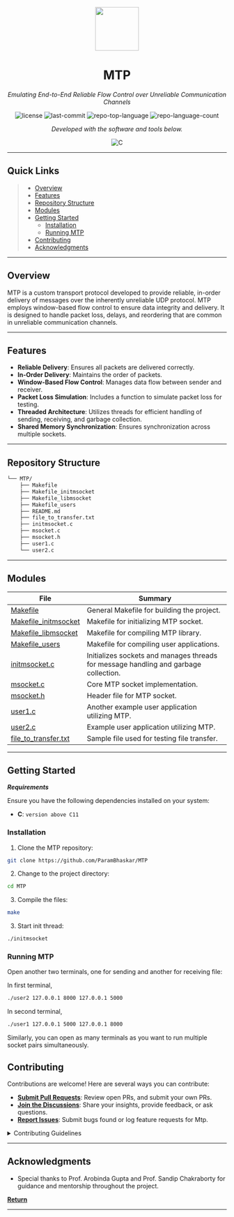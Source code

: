 <p align="center">
  <img src="https://cdn-icons-png.flaticon.com/512/6295/6295417.png" width="100" />
</p>
<p align="center">
    <h1 align="center">MTP</h1>
</p>
<p align="center">
    <em>Emulating End-to-End Reliable Flow Control over Unreliable Communication Channels</em>
</p>
<p align="center">
	<img src="https://img.shields.io/github/license/ParamBhaskar/MTP?style=flat&color=0080ff" alt="license">
	<img src="https://img.shields.io/github/last-commit/ParamBhaskar/MTP?style=flat&logo=git&logoColor=white&color=0080ff" alt="last-commit">
	<img src="https://img.shields.io/github/languages/top/ParamBhaskar/MTP?style=flat&color=0080ff" alt="repo-top-language">
	<img src="https://img.shields.io/github/languages/count/ParamBhaskar/MTP?style=flat&color=0080ff" alt="repo-language-count">
<p>
<p align="center">
		<em>Developed with the software and tools below.</em>
</p>
<p align="center">
	<img src="https://img.shields.io/badge/C-A8B9CC.svg?style=flat&logo=C&logoColor=black" alt="C">
</p>
<hr>

##  Quick Links

> - [ Overview](#overview)
> - [ Features](#features)
> - [ Repository Structure](#repository-structure)
> - [ Modules](#modules)
> - [ Getting Started](#getting-started)
>   - [ Installation](#installation)
>   - [ Running MTP](#running-MTP)
> - [ Contributing](#contributing)
> - [ Acknowledgments](#acknowledgments)

---

##  Overview


MTP is a custom transport protocol developed to provide reliable, in-order delivery of messages over the inherently unreliable UDP protocol. MTP employs window-based flow control to ensure data integrity and delivery. It is designed to handle packet loss, delays, and reordering that are common in unreliable communication channels.

---

## Features

- **Reliable Delivery**: Ensures all packets are delivered correctly.
- **In-Order Delivery**: Maintains the order of packets.
- **Window-Based Flow Control**: Manages data flow between sender and receiver.
- **Packet Loss Simulation**: Includes a function to simulate packet loss for testing.
- **Threaded Architecture**: Utilizes threads for efficient handling of sending, receiving, and garbage collection.
- **Shared Memory Synchronization**: Ensures synchronization across multiple sockets.

---

##  Repository Structure

```sh
└── MTP/
    ├── Makefile
    ├── Makefile_initmsocket
    ├── Makefile_libmsocket
    ├── Makefile_users
    ├── README.md
    ├── file_to_transfer.txt
    ├── initmsocket.c
    ├── msocket.c
    ├── msocket.h
    ├── user1.c
    └── user2.c
```

---

## Modules

| File                                                                                         | Summary                                          |
| -------------------------------------------------------------------------------------------- | ------------------------------------------------- |
| [Makefile](https://github.com/ParamBhaskar/MTP/blob/main/Makefile)                         | General Makefile for building the project.         |
| [Makefile_initmsocket](https://github.com/ParamBhaskar/MTP/blob/main/Makefile_initmsocket) | Makefile for initializing MTP socket.              |
| [Makefile_libmsocket](https://github.com/ParamBhaskar/MTP/blob/main/Makefile_libmsocket)   | Makefile for compiling MTP library.                |
| [Makefile_users](https://github.com/ParamBhaskar/MTP/blob/main/Makefile_users)             | Makefile for compiling user applications.          |
| [initmsocket.c](https://github.com/ParamBhaskar/MTP/blob/main/initmsocket.c)               | Initializes sockets and manages threads for message handling and garbage collection. |
| [msocket.c](https://github.com/ParamBhaskar/MTP/blob/main/msocket.c)                       | Core MTP socket implementation.                   |
| [msocket.h](https://github.com/ParamBhaskar/MTP/blob/main/msocket.h)                       | Header file for MTP socket.                       |
| [user1.c](https://github.com/ParamBhaskar/MTP/blob/main/user1.c)                           | Another example user application utilizing MTP.    |
| [user2.c](https://github.com/ParamBhaskar/MTP/blob/main/user2.c)                           | Example user application utilizing MTP.           |
| [file_to_transfer.txt](https://github.com/ParamBhaskar/MTP/blob/main/file_to_transfer.txt) | Sample file used for testing file transfer.        |


---

##  Getting Started

***Requirements***

Ensure you have the following dependencies installed on your system:

* **C**: `version above C11`

###  Installation

1. Clone the MTP repository:

```sh
git clone https://github.com/ParamBhaskar/MTP
```

2. Change to the project directory:

```sh
cd MTP
```

3. Compile the files:

```sh
make
```

3. Start init thread:

```sh
./initmsocket 
```

###  Running MTP

Open another two terminals, one for sending and another for receiving file:

In first terminal,

```sh
./user2 127.0.0.1 8000 127.0.0.1 5000
```

In second terminal,

```sh
./user1 127.0.0.1 5000 127.0.0.1 8000
```
Similarly, you can open as many terminals as you want to run multiple socket pairs simultaneously.

##  Contributing

Contributions are welcome! Here are several ways you can contribute:

- **[Submit Pull Requests](https://github.com/ParamBhaskar/MTP/blob/main/CONTRIBUTING.md)**: Review open PRs, and submit your own PRs.
- **[Join the Discussions](https://github.com/ParamBhaskar/MTP/discussions)**: Share your insights, provide feedback, or ask questions.
- **[Report Issues](https://github.com/ParamBhaskar/MTP/issues)**: Submit bugs found or log feature requests for Mtp.

<details closed>
    <summary>Contributing Guidelines</summary>

1. **Fork the Repository**: Start by forking the project repository to your GitHub account.
2. **Clone Locally**: Clone the forked repository to your local machine using a Git client.
   ```sh
   git clone https://github.com/ParamBhaskar/MTP
   ```
3. **Create a New Branch**: Always work on a new branch, giving it a descriptive name.
   ```sh
   git checkout -b new-feature-x
   ```
4. **Make Your Changes**: Develop and test your changes locally.
5. **Commit Your Changes**: Commit with a clear message describing your updates.
   ```sh
   git commit -m 'Implemented new feature x.'
   ```
6. **Push to GitHub**: Push the changes to your forked repository.
   ```sh
   git push origin new-feature-x
   ```
7. **Submit a Pull Request**: Create a PR against the original project repository. Clearly describe the changes and their motivations.

Once your PR is reviewed and approved, it will be merged into the main branch.

</details>

---

##  Acknowledgments

- Special thanks to Prof. Arobinda Gupta and Prof. Sandip Chakraborty for guidance and mentorship throughout the project.

[**Return**](#quick-links)

---